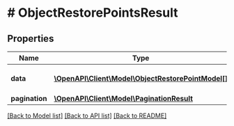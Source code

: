 # # ObjectRestorePointsResult

## Properties

Name | Type | Description | Notes
------------ | ------------- | ------------- | -------------
**data** | [**\OpenAPI\Client\Model\ObjectRestorePointModel[]**](ObjectRestorePointModel.md) | Array of restore points. |
**pagination** | [**\OpenAPI\Client\Model\PaginationResult**](PaginationResult.md) |  |

[[Back to Model list]](../../README.md#models) [[Back to API list]](../../README.md#endpoints) [[Back to README]](../../README.md)
